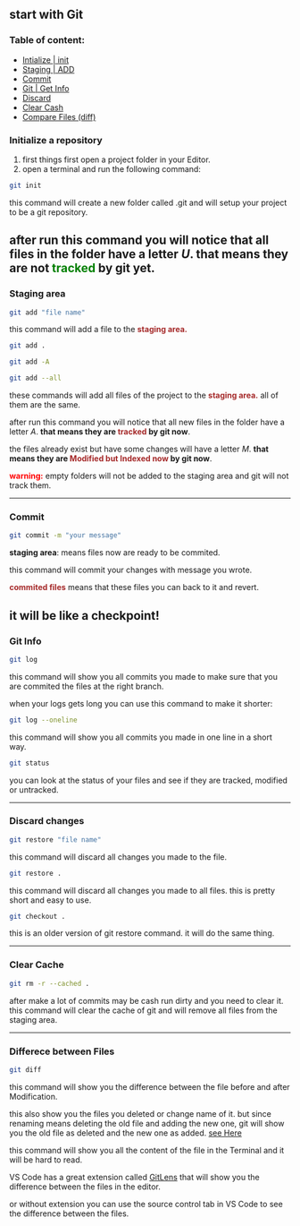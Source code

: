 ## start with Git

### Table of content:
- [Intialize | init ](#initialize-a-repository)
- [Staging | ADD](#staging-area)
- [Commit](#commit)
- [Git | Get Info](#git-info)
- [Discard](#discard-changes)
- [Clear Cash](#clear-cache)
- [Compare Files (diff)](#differece-between-files)
### Initialize a repository

1. first things first open a project folder in your Editor.
2. open a terminal and run the following command: 
```bash
git init 
```
this command will create a new folder called .git and will setup your project to be a git repository.

after run this command you will notice that all files in the folder have a letter *U*. that means they are not <span style="color:green">tracked</span> by git yet. 
---

### Staging area

```bash
git add "file name"
```
this command will add a file to the <span style="color:brown;">**staging area.**</span>
```bash
git add .
```
```bash
git add -A
```
```bash
git add --all
```
these commands will add all files of the project to the <span style="color:brown;">**staging area.**</span>
all of them are the same.


after run this command you will notice that all new files in the folder have a letter *A*. **that means they are <span style="color:brown">tracked</span> by git now**. 

the files already exist but have some changes will have a letter *M*. **that means they are <span style="color:brown">Modified but Indexed now</span> by git now**. 

<span style="color:red;">**warning:**</span> empty folders will not be added to the staging area and git will not track them.

---
### Commit


```bash
git commit -m "your message"
```

**staging area**: means files now are ready to be commited.

this command will commit your changes with message you wrote.

<span style="color:brown;">**commited files**</span> means that these files you can back to it and revert.

it will be like a **checkpoint!**
---
### Git Info 

```bash
git log
```

this command will show you all commits you made to make sure that you are commited the files at the right branch.

when your logs gets long you can use this command to make it shorter:

```bash
git log --oneline
```
this command will show you all commits you made in one line in a short way.

```bash
git status
```
you can look at the status of your files and see if they are tracked, modified or untracked.

--- 
### Discard changes

```bash
git restore "file name"
```
this command will discard all changes you made to the file.

```bash
git restore .
```
this command will discard all changes you made to all files. this is pretty short and easy to use.

```bash
git checkout .
```
this is an older version of git restore command. it will do the same thing.

---
### Clear Cache

```bash
git rm -r --cached .
```

after make a lot of commits may be cash run dirty and you need to clear it.
this command will clear the cache of git and will remove all files from the staging area.

--- 

### Differece between Files

```bash
git diff
```

this command will show you the difference between the file before and after Modification.


this also show you the files you deleted or change name of it.
but since renaming means deleting the old file and adding the new one, git will show you the old file as deleted and the new one as added. [see Here](/Git%20commands/Delete%20and%20Rename.md)

this command will show you all the content of the file in the Terminal and it will be hard to read.


VS Code has a great extension called [GitLens](https://marketplace.visualstudio.com/items?itemName=eamodio.gitlens) that will show you the difference between the files in the editor.

or without extension you can use the source control tab in VS Code to see the difference between the files.